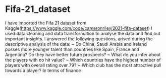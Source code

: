 # Fifa-21_dataset
I have imported the Fifa 21 dataset from Kaggle(https://www.kaggle.com/code/cameronriley/2021-fifa-dataset)
I used data cleaning and data transformation to analyse the data and find out important insights.
I answered the following questions, arised during the descriptive analysis of the data:
  ~ Do China, Saudi Arabia and Ireland posses more younger talent than countries like Spain, France and Argentina? Do they have better future prospects?
  ~ What do you infer about the players with no hit value?
  ~ Which countries have the highest number of players with overall rating over 79?
  ~ Which club has the most attractive pull towards a player? In terms of finance
  
